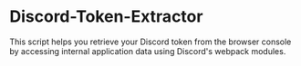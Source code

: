 # Discord-Token-Extractor
This script helps you retrieve your Discord token from the browser console by accessing internal application data using Discord's webpack modules.
